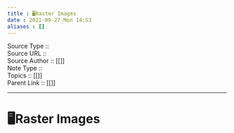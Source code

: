 ```yaml
---
title : 🖥️Raster Images
date : 2021-09-27_Mon 14:53
aliases : []
---
```

Source Type :: <br>
Source URL :: <br>
Source Author :: [[]]<br>
Note Type :: <br>
Topics :: [[]]<br>
Parent Link :: [[]]<br>

---
# 🖥️Raster Images